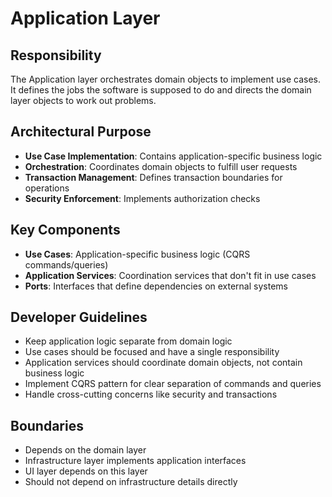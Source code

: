 # Application Layer

## Responsibility
The Application layer orchestrates domain objects to implement use cases. It defines the jobs the software is supposed to do and directs the domain layer objects to work out problems.

## Architectural Purpose
- **Use Case Implementation**: Contains application-specific business logic
- **Orchestration**: Coordinates domain objects to fulfill user requests
- **Transaction Management**: Defines transaction boundaries for operations
- **Security Enforcement**: Implements authorization checks

## Key Components
- **Use Cases**: Application-specific business logic (CQRS commands/queries)
- **Application Services**: Coordination services that don't fit in use cases
- **Ports**: Interfaces that define dependencies on external systems

## Developer Guidelines
- Keep application logic separate from domain logic
- Use cases should be focused and have a single responsibility
- Application services should coordinate domain objects, not contain business logic
- Implement CQRS pattern for clear separation of commands and queries
- Handle cross-cutting concerns like security and transactions

## Boundaries
- Depends on the domain layer
- Infrastructure layer implements application interfaces
- UI layer depends on this layer
- Should not depend on infrastructure details directly